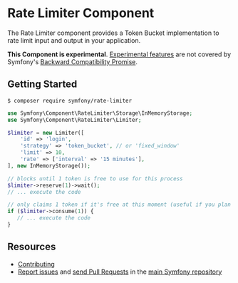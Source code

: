 Rate Limiter Component
======================

The Rate Limiter component provides a Token Bucket implementation to
rate limit input and output in your application.

**This Component is experimental**.
[Experimental features](https://symfony.com/doc/current/contributing/code/experimental.html)
are not covered by Symfony's
[Backward Compatibility Promise](https://symfony.com/doc/current/contributing/code/bc.html).

Getting Started
---------------

```
$ composer require symfony/rate-limiter
```

```php
use Symfony\Component\RateLimiter\Storage\InMemoryStorage;
use Symfony\Component\RateLimiter\Limiter;

$limiter = new Limiter([
    'id' => 'login',
    'strategy' => 'token_bucket', // or 'fixed_window'
    'limit' => 10,
    'rate' => ['interval' => '15 minutes'],
], new InMemoryStorage());

// blocks until 1 token is free to use for this process
$limiter->reserve(1)->wait();
// ... execute the code

// only claims 1 token if it's free at this moment (useful if you plan to skip this process)
if ($limiter->consume(1)) {
   // ... execute the code
}
```

Resources
---------

  * [Contributing](https://symfony.com/doc/current/contributing/index.html)
  * [Report issues](https://github.com/symfony/symfony/issues) and
    [send Pull Requests](https://github.com/symfony/symfony/pulls)
    in the [main Symfony repository](https://github.com/symfony/symfony)
